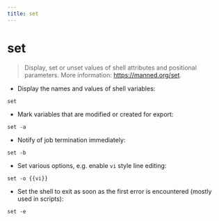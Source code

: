 ```yaml
---
title: set
---
```

# set

> Display, set or unset values of shell attributes and positional parameters.
> More information: <https://manned.org/set>.

- Display the names and values of shell variables:

`set`

- Mark variables that are modified or created for export:

`set -a`

- Notify of job termination immediately:

`set -b`

- Set various options, e.g. enable `vi` style line editing:

`set -o {{vi}}`

- Set the shell to exit as soon as the first error is encountered (mostly used in scripts):

`set -e`
